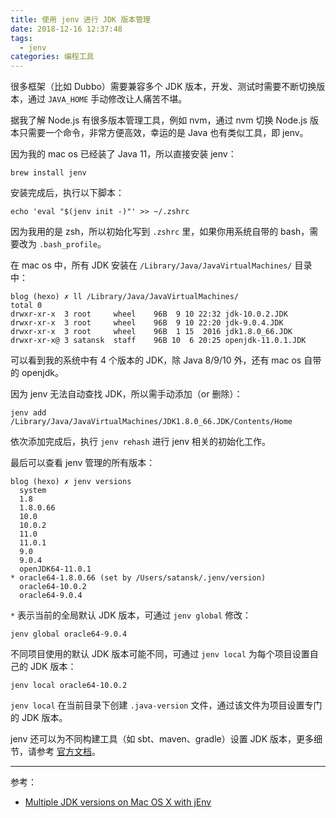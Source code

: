 ```yaml
---
title: 使用 jenv 进行 JDK 版本管理
date: 2018-12-16 12:37:48
tags:
  - jenv
categories: 编程工具
---
```


很多框架（比如 Dubbo）需要兼容多个 JDK 版本，开发、测试时需要不断切换版本，通过 `JAVA_HOME` 手动修改让人痛苦不堪。

据我了解 Node.js 有很多版本管理工具，例如 nvm，通过 nvm 切换 Node.js 版本只需要一个命令，非常方便高效，幸运的是 Java 也有类似工具，即 jenv。

因为我的 mac os 已经装了 Java 11，所以直接安装 jenv：

```
brew install jenv
```

<!-- more -->

安装完成后，执行以下脚本：

```
echo 'eval "$(jenv init -)"' >> ~/.zshrc
```

因为我用的是 zsh，所以初始化写到 `.zshrc` 里，如果你用系统自带的 bash，需要改为 `.bash_profile`。

在 mac os 中，所有 JDK 安装在 `/Library/Java/JavaVirtualMachines/` 目录中：

```
blog (hexo) ✗ ll /Library/Java/JavaVirtualMachines/
total 0
drwxr-xr-x  3 root     wheel    96B  9 10 22:32 jdk-10.0.2.JDK
drwxr-xr-x  3 root     wheel    96B  9 10 22:20 jdk-9.0.4.JDK
drwxr-xr-x  3 root     wheel    96B  1 15  2016 jdk1.8.0_66.JDK
drwxr-xr-x@ 3 satansk  staff    96B 10  6 20:25 openjdk-11.0.1.JDK
```

可以看到我的系统中有 4 个版本的 JDK，除 Java 8/9/10 外，还有 mac os 自带的 openjdk。

因为 jenv 无法自动查找 JDK，所以需手动添加（or 删除）：

```
jenv add /Library/Java/JavaVirtualMachines/JDK1.8.0_66.JDK/Contents/Home
```

依次添加完成后，执行 `jenv rehash` 进行 jenv 相关的初始化工作。

最后可以查看 jenv 管理的所有版本：

```
blog (hexo) ✗ jenv versions
  system
  1.8
  1.8.0.66
  10.0
  10.0.2
  11.0
  11.0.1
  9.0
  9.0.4
  openJDK64-11.0.1
* oracle64-1.8.0.66 (set by /Users/satansk/.jenv/version)
  oracle64-10.0.2
  oracle64-9.0.4
```

`*` 表示当前的全局默认 JDK 版本，可通过 `jenv global` 修改：

```
jenv global oracle64-9.0.4
```

不同项目使用的默认 JDK 版本可能不同，可通过 `jenv local` 为每个项目设置自己的 JDK 版本：

```
jenv local oracle64-10.0.2
```

`jenv local` 在当前目录下创建 `.java-version` 文件，通过该文件为项目设置专门的 JDK 版本。

jenv 还可以为不同构建工具（如 sbt、maven、gradle）设置 JDK 版本，更多细节，请参考 [官方文档]()。

---

参考：

* [Multiple JDK versions on Mac OS X with jEnv](https://medium.com/@danielnenkov/multiple-jdk-versions-on-mac-os-x-with-jenv-5ea5522ddc9b)

